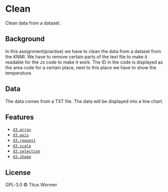 # Clean
Clean data from a dataset.

## Background
In this assignment(practise) we have to clean the data from a dataset from the KNMI. We have to remove certain parts of the text file to make it readable for the Js code to make it work. The ID in the code is displayed as the area code for a certain place, next to this place we have to show the temperature.

## Data
The data comes from a TXT file. The data will be displayed into a line chart.

## Features
- [`d3.array`](https://github.com/d3/d3-array#api-reference)
- [`d3.axis`](https://github.com/d3/d3-axis#api-reference)
- [`d3.request`](https://github.com/d3/d3-request#api-reference)
- [`d3.scale`](https://github.com/d3/d3-scale#api-reference)
- [`d3.selection`](https://github.com/d3/d3-selection#api-reference)
- [`d3.shape`](https://github.com/d3/d3-shape#api-reference)

## License
GPL-3.0 © Titus Wormer

[url]: https://github.com/wesleyc94/course-17-18/new/clean/site/class-3-clean

